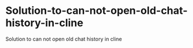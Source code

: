 # Solution-to-can-not-open-old-chat-history-in-cline
Solution to can not open old chat history in cline
